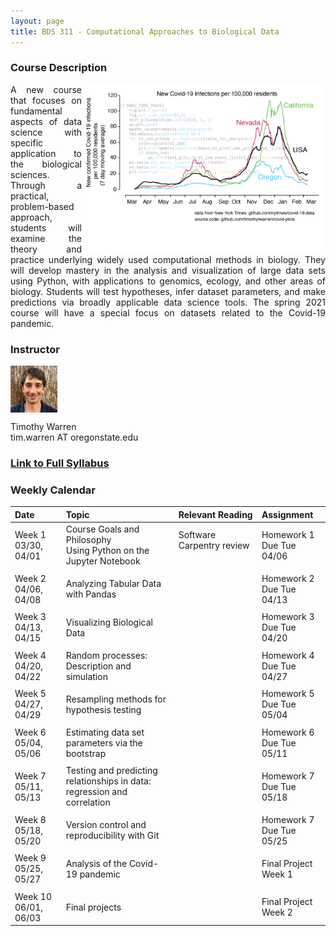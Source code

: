 ```yaml
---
layout: page
title: BDS 311 - Computational Approaches to Biological Data
---
```


### Course Description
 <img src="/covidtrace_color_rev-01.png" width="390" height="270" align='right'/> 
 <div style="text-align: justify"> 
 A new course that focuses on fundamental aspects of data science with specific application to the biological sciences. Through a practical, problem-based approach, students will examine the theory and practice underlying widely used computational methods in biology. They will develop mastery in the analysis and visualization of large data sets using Python, with applications to genomics, ecology, and other areas of biology. Students will test hypotheses, infer dataset parameters, and make predictions via broadly applicable data science tools. The spring 2021 course will have a special focus on datasets related to the Covid-19 pandemic. 
</div>   

### Instructor
<img src="/twheadshot_square.jpg" width="75" height="75" align='center'/>      

Timothy Warren  
tim.warren AT oregonstate.edu         


  
  





### [Link to Full Syllabus](./syllabus.md)


### Weekly Calendar  

|Date                                  | Topic                             |  Relevant Reading                     | Assignment                                 |
|:-----------------------------        |:--------------------------------- |:------------------------------------  |:----------------------                      |
| Week 1 <br />03/30, 04/01&nbsp; &nbsp; &nbsp;&nbsp;&nbsp;| Course Goals and Philosophy <br />Using Python on the Jupyter Notebook &nbsp; &nbsp; &nbsp;| Software Carpentry review&nbsp; &nbsp; &nbsp; &nbsp;&nbsp;&nbsp;&nbsp;&nbsp;&nbsp;&nbsp;&nbsp;&nbsp;  | Homework 1 <br/> Due Tue 04/06 &nbsp; &nbsp; &nbsp; |
|        |                |         |            |
| Week 2 <br /> 04/06, 04/08    | Analyzing Tabular Data with Pandas  |                                       | Homework 2 <br/> Due Tue 04/13 |
|     |    |     |      |
| Week 3 <br /> 04/13, 04/15    | Visualizing Biological Data |                                                   | Homework 3 <br/> Due Tue 04/20|
|     |    |     |      |
| Week 4 <br /> 04/20, 04/22    | Random processes: Description and simulation  |                                                   | Homework 4 <br/> Due Tue 04/27|
|     |    |     |      |
|  Week 5 <br /> 04/27, 04/29   | Resampling methods for hypothesis testing   |                                                   | Homework 5 <br/> Due Tue 05/04|
|     |    |     |      |
| Week 6 <br /> 05/04, 05/06    | Estimating data set parameters via the bootstrap   |                                                   | Homework 6 <br/> Due Tue 05/11|
|     |    |     |      |
| Week 7 <br /> 05/11, 05/13    | Testing and predicting relationships in data: <br />regression and correlation  |              | Homework 7<br/> Due Tue 05/18|
|     |    |     |      |
| Week 8 <br /> 05/18, 05/20    | Version control and reproducibility with Git |                                                   | Homework 7<br/> Due Tue 05/25|
|     |    |     |      |
| Week 9 <br /> 05/25, 05/27    | Analysis of the Covid-19 pandemic|                                                   | Final Project <br/> Week 1|
|     |    |     |      |
| Week 10 <br /> 06/01, 06/03    | Final projects|                                                   | Final Project<br/> Week 2|


